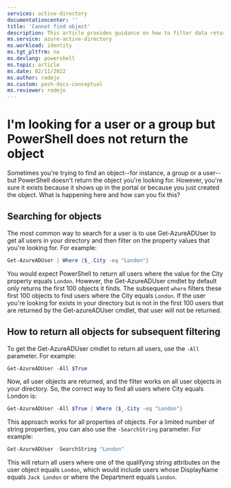 ```yaml
---
services: active-directory
documentationcenter: ''
title: 'Cannot find object'
description: This article provides guidance on how to filter data returned by a cmdlet.
ms.service: azure-active-directory
ms.workload: identity
ms.tgt_pltfrm: na
ms.devlang: powershell
ms.topic: article
ms.date: 02/11/2022
ms.author: rodejo
ms.custom: posh-docs-conceptual
ms.reviewer: rodejo
---
```

# I'm looking for a user or a group but PowerShell does not return the object

Sometimes you're trying to find an object--for instance, a group or a user--but PowerShell doesn't return the object you're looking for. However, you're sure it exists because it shows up in the portal or because you just created the object.
What is happening here and how can you fix this?

## Searching for objects

The most common way to search for a user is to use Get-AzureADUser to get all users in your directory and then filter on the property values that you're looking for. For example:

```powershell
Get-AzureADUser | Where {$_.City -eq "London"}
```

You would expect PowerShell to return all users where the value for the City property equals `London`. However, the Get-AzureADUser cmdlet by default only returns the first 100 objects it finds. The subsequent `where` filters these first 100 objects to find users where the City equals `London`. If the user you're looking for exists in your directory but is not in the first 100 users that are returned by the Get-azureADUser cmdlet, that user will not be returned.

## How to return all objects for subsequent filtering

To get the Get-AzureADUser cmdlet to return all users, use the `-All` parameter. For example:

```powershell
Get-AzureADUser -All $True
```

Now, all user objects are returned, and the filter works on all user objects in your directory. So, the correct way to find all users where City equals London is:

```powershell
Get-AzureADUser -All $True | Where {$_.City -eq "London"}
```

This approach works for all properties of objects. For a limited number of string properties, you can also use the `-SearchString` parameter. For example:

```powershell
Get-AzureADUser -SearchString "London"
```

This will return all users where one of the qualifying string attributes on the user object equals `London`, which would include users whose DisplayName equals `Jack London` or where the Department equals `London`.
